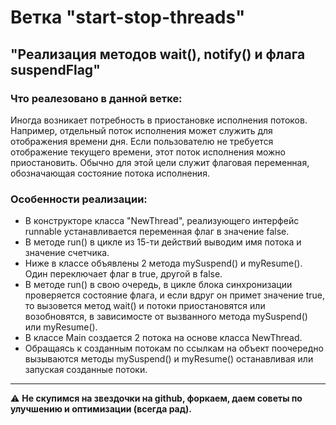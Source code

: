 # Ветка "start-stop-threads"
## "Реализация методов wait(), notify() и флага suspendFlag"

### Что реалезовано в данной ветке:
Иногда возникает потребность в приостановке исполнения потоков. Например,
отдельный поток исполнения может служить для отображения времени дня. Если
пользователю не требуется отображение текущего времени, этот поток исполнения
можно приостановить. Обычно для этой цели служит флаговая переменная, обозначающая
состояние потока исполнения.

### Особенности реализации:

- В конструкторе класса "NewThread", реализующего интерфейс runnable устанавливается переменная флаг в значение false.
- В методе run() в цикле из 15-ти действий выводим имя потока и значение счетчика.
- Ниже в классе объявлены 2 метода mySuspend() и myResume(). Один переключает флаг в true, другой в false.
- В методе run() в свою очередь, в цикле блока синхронизации проверяется состояние флага, и если вдруг он примет значение true, то вызовется метод wait() и потоки приостановятся или возобновятся, в зависимосте от вызванного метода mySuspend() или myResume().
- В классе Main создается 2 потока на основе класса NewThread.
- Обращаясь к созданным потокам по ссылкам на объект поочередно вызываются методы mySuspend() и myResume() останавливая или запуская созданные потоки.

**********************************************************************

:warning: **Не скупимся на звездочки на github, форкаем, даем советы по улучшению и оптимизации (всегда рад).**
